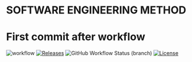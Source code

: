 # SOFTWARE ENGINEERING METHOD
# First commit after workflow
![workflow](https://github.com/101eaemonkhan/seMethods/actions/workflows/main.yml/badge.svg)
[![Releases](https://img.shields.io/github/release/101eaemonkhan/seMethods/all.svg?style=flat-square)](https://github.com/101eaemonkhan/seMethods/releases)
![GitHub Workflow Status (branch)](https://img.shields.io/github/actions/workflow/status/101eaemonkhan/seMethods/main.yml?develop=main)
[![License](https://img.shields.io/badge/License-Apache_2.0-blue.svg)](https://opensource.org/licenses/Apache-2.0)

